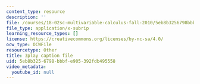 ```yaml
---
content_type: resource
description: ''
file: /courses/18-02sc-multivariable-calculus-fall-2010/5eb8b3256798bbbfe905392fdb495558_hfyluFvlZ-o.srt
file_type: application/x-subrip
learning_resource_types: []
license: https://creativecommons.org/licenses/by-nc-sa/4.0/
ocw_type: OCWFile
resourcetype: Other
title: 3play caption file
uid: 5eb8b325-6798-bbbf-e905-392fdb495558
video_metadata:
  youtube_id: null
---
```

